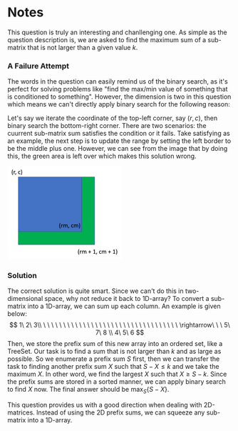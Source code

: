 # Notes

This question is truly an interesting and chanllenging one. As simple as the question description is, we are asked to find the maximum sum of a sub-matrix that is not larger than a given value $k$.

### A Failure Attempt

The words in the question can easily remind us of the binary search, as it's perfect for solving problems like "find the max/min value of something that is conditioned to something". However, the dimension is two in this question which means we can't directly apply binary search for the following reason:

Let's say we iterate the coordinate of the top-left corner, say $(r, c)$, then binary search the bottom-right corner. There are two scenarios: the cuurrent sub-matrix sum satisfies the condition or it fails. Take satisfying as an example, the next step is to update the range by setting the left border to be the middle plus one. However, we can see from the image that by doing this, the green area is left over which makes this solution wrong.

<img src="Picture1.png" alt="Picture1" style="zoom: 25%;" />

### Solution

The correct solution is quite smart. Since we can't do this in two-dimensional space, why not reduce it back to 1D-array? To convert a sub-matrix into a 1D-array, we can sum up each column. An example is given below:
$$
1\ 2\ 3\\ 
\ \ \ \ \ \ \ \ \ \ \ \ \ \ \ \ \ \ \ \ \ \  \ \ \ \ \ \ \ \ \ \ \ \ \rightarrow\ \ \ 5\ 7\ 8
\\
4\ 5\ 6 
$$
Then, we store the prefix sum of this new array into an ordered set, like a TreeSet. Our task is to find a sum that is not larger than $k$ and as large as possible. So we enumerate a prefix sum $S$ first, then we can transfer the task to finding another prefix sum $X$ such that $S - X \le k$ and we take the maximum $X$. In other word, we find the largest $X$ such that $X \ge S - k$. Since the prefix sums are stored in a sorted manner, we can apply binary search to find $X$ now. The final answer should be $\max_{S}\{S - X\}$.

This question provides us with a good direction when dealing with 2D-matrices. Instead of using the 2D prefix sums, we can squeeze any sub-matrix into a 1D-array.